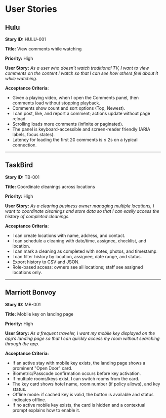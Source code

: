 # User Stories

## Hulu

**Story ID:** HULU-001

**Title:** View comments while watching

**Priority:** High

**User Story:**
*As a user who doesn’t watch traditional TV, I want to view comments on the content I watch so that I can see how others feel about it while watching.*

**Acceptance Criteria:**

* Given a playing video, when I open the Comments panel, then comments load without stopping playback.
* Comments show count and sort options (Top, Newest).
* I can post, like, and report a comment; actions update without page reload.
* Scrolling loads more comments (infinite or paginated).
* The panel is keyboard-accessible and screen-reader friendly (ARIA labels, focus states).
* Latency for loading the first 20 comments is ≤ 2s on a typical connection.

---

## TaskBird

**Story ID:** TB-001

**Title:** Coordinate cleanings across locations

**Priority:** High

**User Story:**
*As a cleaning business owner managing multiple locations, I want to coordinate cleanings and store data so that I can easily access the history of completed cleanings.*

**Acceptance Criteria:**

* I can create locations with name, address, and contact.
* I can schedule a cleaning with date/time, assignee, checklist, and location.
* I can mark a cleaning as completed with notes, photos, and timestamp.
* I can filter history by location, assignee, date range, and status.
* Export history to CSV and JSON.
* Role-based access: owners see all locations; staff see assigned locations only.

---

## Marriott Bonvoy

**Story ID:** MB-001

**Title:** Mobile key on landing page

**Priority:** High

**User Story:**
*As a frequent traveler, I want my mobile key displayed on the app’s landing page so that I can quickly access my room without searching through the app.*

**Acceptance Criteria:**

* If an active stay with mobile key exists, the landing page shows a prominent "Open Door" card.
* Biometric/Passcode confirmation occurs before key activation.
* If multiple rooms/keys exist, I can switch rooms from the card.
* The key card shows hotel name, room number (if policy allows), and key status.
* Offline mode: if cached key is valid, the button is available and status indicates offline.
* If no active mobile key exists, the card is hidden and a contextual prompt explains how to enable it.

